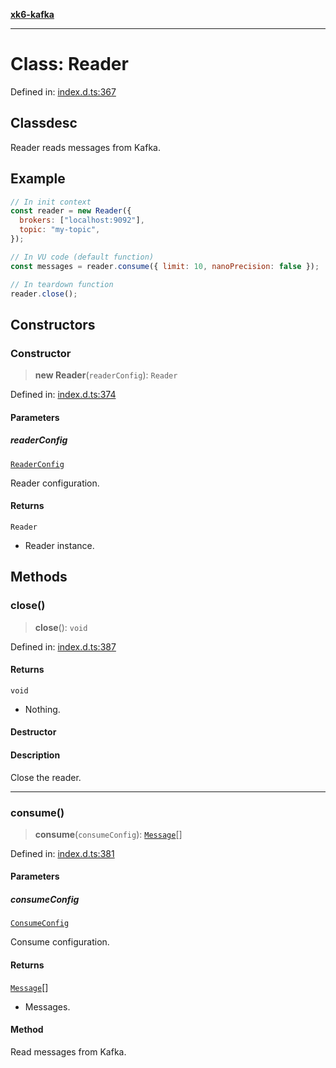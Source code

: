 [**xk6-kafka**](../README.md)

---

# Class: Reader

Defined in: [index.d.ts:367](https://github.com/mostafa/xk6-kafka/blob/main/api-docs/index.d.ts#L367)

## Classdesc

Reader reads messages from Kafka.

## Example

```javascript
// In init context
const reader = new Reader({
  brokers: ["localhost:9092"],
  topic: "my-topic",
});

// In VU code (default function)
const messages = reader.consume({ limit: 10, nanoPrecision: false });

// In teardown function
reader.close();
```

## Constructors

### Constructor

> **new Reader**(`readerConfig`): `Reader`

Defined in: [index.d.ts:374](https://github.com/mostafa/xk6-kafka/blob/main/api-docs/index.d.ts#L374)

#### Parameters

##### readerConfig

[`ReaderConfig`](../interfaces/ReaderConfig.md)

Reader configuration.

#### Returns

`Reader`

- Reader instance.

## Methods

### close()

> **close**(): `void`

Defined in: [index.d.ts:387](https://github.com/mostafa/xk6-kafka/blob/main/api-docs/index.d.ts#L387)

#### Returns

`void`

- Nothing.

#### Destructor

#### Description

Close the reader.

---

### consume()

> **consume**(`consumeConfig`): [`Message`](../interfaces/Message.md)[]

Defined in: [index.d.ts:381](https://github.com/mostafa/xk6-kafka/blob/main/api-docs/index.d.ts#L381)

#### Parameters

##### consumeConfig

[`ConsumeConfig`](../interfaces/ConsumeConfig.md)

Consume configuration.

#### Returns

[`Message`](../interfaces/Message.md)[]

- Messages.

#### Method

Read messages from Kafka.
